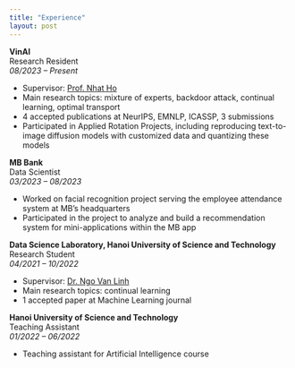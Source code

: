 ```yaml
---
title: "Experience"
layout: post
---
```


**VinAI**  
Research Resident  
*08/2023 – Present*
- Supervisor: [Prof. Nhat Ho](https://nhatptnk8912.github.io/)
- Main research topics: mixture of experts, backdoor attack, continual learning, optimal transport
- 4 accepted publications at NeurIPS, EMNLP, ICASSP, 3 submissions
- Participated in Applied Rotation Projects, including reproducing text-to-image diffusion models with
customized data and quantizing these models

**MB Bank**  
Data Scientist  
*03/2023 – 08/2023*
- Worked on facial recognition project serving the employee attendance system at MB’s headquarters
- Participated in the project to analyze and build a recommendation system for mini-applications within
the MB app

**Data Science Laboratory, Hanoi University of Science and Technology**  
Research Student  
*04/2021 – 10/2022*
- Supervisor: [Dr. Ngo Van Linh](https://users.soict.hust.edu.vn/linhnv/)
- Main research topics: continual learning
- 1 accepted paper at Machine Learning journal


**Hanoi University of Science and Technology**  
Teaching Assistant  
*01/2022 – 06/2022*
- Teaching assistant for Artificial Intelligence course

